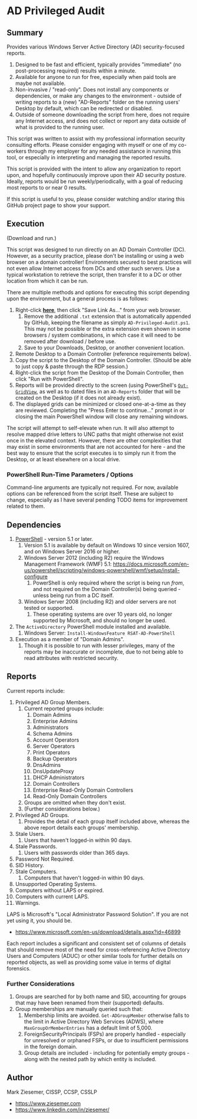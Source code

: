 # AD Privileged Audit

## Summary

Provides various Windows Server Active Directory (AD) security-focused reports.

1. Designed to be fast and efficient, typically provides "immediate" (no post-processing required) results within a minute.
2. Available for anyone to run for free, especially when paid tools are maybe not available.
3. Non-invasive / "read-only".  Does not install any components or dependencies, or make any changes to the environment - outside of writing reports to a (new) "AD-Reports" folder on the running users' Desktop by default, which can be redirected or disabled.
4. Outside of someone downloading the script from here, does not require any Internet access, and does not collect or report any data outside of what is provided to the running user.

This script was written to assist with my professional information security consulting efforts.  Please consider engaging with myself or one of my co-workers through my employer for any needed assistance in running this tool, or especially in interpreting and managing the reported results.

This script is provided with the intent to allow any organization to report upon, and hopefully continuously improve upon their AD security posture.  Ideally, reports would be run weekly/periodically, with a goal of reducing most reports to or near 0 results.

If this script is useful to you, please consider watching and/or staring this GitHub project page to show your support.

## Execution

(Download and run.)

This script was designed to run directly on an AD Domain Controller (DC).  However, as a security practice, please don't be installing or using a web browser on a domain controller!  Environments secured to best practices will not even allow Internet access from DCs and other such servers.  Use a typical workstation to retrieve the script, then transfer it to a DC or other location from which it can be run.

There are multiple methods and options for executing this script depending upon the environment, but a general process is as follows:

1. Right-click **[here](AD-Privileged-Audit.ps1?raw=1)**, then click "Save Link As..." from your web browser.
	1. Remove the additional `.txt` extension that is automatically appended by GitHub, keeping the filename as simply `AD-Privileged-Audit.ps1`.  This may not be possible or the extra extension even shown in some browsers / system combinations, in which case it will need to be removed after download / before use.
	2. Save to your Downloads, Desktop, or another convenient location.
2. Remote Desktop to a Domain Controller (reference requirements below).
3. Copy the script to the Desktop of the Domain Controller.  (Should be able to just copy & paste through the RDP session.)
4. Right-click the script from the Desktop of the Domain Controller, then click "Run with PowerShell".
5. Reports will be provided directly to the screen (using PowerShell's [`Out-GridView`](https://docs.microsoft.com/en-us/powershell/module/microsoft.powershell.utility/out-gridview), as well as to dated files in an `AD-Reports` folder that will be created on the Desktop (if it does not already exist).
6. The displayed grids can be minimized or closed one-at-a-time as they are reviewed.  Completing the "Press Enter to continue..." prompt in or closing the main PowerShell window will close any remaining windows.

The script will attempt to self-elevate when run.  It will also attempt to resolve mapped drive letters to UNC paths that might otherwise not exist once in the elevated context.  However, there are other complexities that may exist in some environments that are not accounted for here - and the best way to ensure that the script executes is to simply run it from the Desktop, or at least elsewhere on a local drive.

### PowerShell Run-Time Parameters / Options

Command-line arguments are typically not required.  For now, available options can be referenced from the script itself.  These are subject to change, especially as I have several pending TODO items for improvement related to them.

## Dependencies

1. [PowerShell](https://docs.microsoft.com/en-us/powershell/) - version 5.1 or later.
	1. Version 5.1 is available by default on Windows 10 since version 1607, and on Windows Server 2016 or higher.
	2. Windows Server 2012 (including R2) require the Windows Management Framework (WMF) 5.1: <https://docs.microsoft.com/en-us/powershell/scripting/windows-powershell/wmf/setup/install-configure>
		1. PowerShell is only required where the script is being run _from_, and not required on the Domain Controller(s) being queried - unless being run from a DC itself.
	3. Windows Server 2008 (including R2) and older servers are not tested or supported.
		1. These operating systems are over 10 years old, no longer supported by Microsoft, and should no longer be used.
2. The `ActiveDirectory` PowerShell module installed and available.
	1. Windows Server: `Install-WindowsFeature RSAT-AD-PowerShell`
3. Execution as a member of "Domain Admins".
	1. Though it is possible to run with lesser privileges, many of the reports may be inaccurate or incomplete, due to not being able to read attributes with restricted security.

## Reports

Current reports include:

1. Privileged AD Group Members.
	1. Current reported groups include:
		1. Domain Admins
		2. Enterprise Admins
		3. Administrators
		4. Schema Admins
		5. Account Operators
		6. Server Operators
		7. Print Operators
		8. Backup Operators
		9. DnsAdmins
		10. DnsUpdateProxy
		11. DHCP Administrators
		12. Domain Controllers
		13. Enterprise Read-Only Domain Controllers
		14. Read-Only Domain Controllers
	2. Groups are omitted when they don't exist.
	3. (Further considerations below.)
2. Privileged AD Groups.
	1. Provides the detail of each group itself included above, whereas the above report details each groups' membership.
3. Stale Users.
	1. Users that haven't logged-in within 90 days.
4. Stale Passwords.
	1. Users with passwords older than 365 days.
5. Password Not Required.
6. SID History.
7. Stale Computers.
	1. Computers that haven't logged-in within 90 days.
8. Unsupported Operating Systems.
9. Computers without LAPS or expired.
10. Computers with current LAPS.
11. Warnings.

LAPS is Microsoft's "Local Administrator Password Solution".  If you are not yet using it, you should be.

* <https://www.microsoft.com/en-us/download/details.aspx?id=46899>

Each report includes a significant and consistent set of columns of details that should remove most of the need for cross-referencing Active Directory Users and Computers (ADUC) or other similar tools for further details on reported objects, as well as providing some value in terms of digital forensics.

### Further Considerations

1. Groups are searched for by both name and SID, accounting for groups that may have been renamed from their (supported) defaults.
2. Group memberships are manually queried such that:
	1. Membership limits are avoided.  `Get-ADGroupMember` otherwise falls to the limit in Active Directory Web Services (ADWS), where `MaxGroupOrMemberEntries` has a default limit of 5,000.
	2. ForeignSecurityPrincipals (FSPs) are properly handled - especially for unresolved or orphaned FSPs, or due to insufficient permissions in the foreign domain.
	3. Group details are included - including for potentially empty groups - along with the nested path by which entity is included.

## Author

Mark Ziesemer, CISSP, CCSP, CSSLP

* <https://www.ziesemer.com>
* <https://www.linkedin.com/in/ziesemer/>
